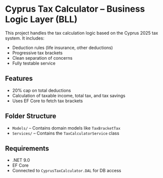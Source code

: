 # Cyprus Tax Calculator – Business Logic Layer (BLL)

This project handles the tax calculation logic based on the Cyprus 2025 tax system. It includes:

- Deduction rules (life insurance, other deductions)
- Progressive tax brackets
- Clean separation of concerns
- Fully testable service

## Features

- 20% cap on total deductions
- Calculation of taxable income, total tax, and tax savings
- Uses EF Core to fetch tax brackets

## Folder Structure

- `Models/` – Contains domain models like `TaxBracketTax`
- `Services/` – Contains the `TaxCalculatorService` class

## Requirements

- .NET 9.0
- EF Core
- Connected to `CyprusTaxCalculator.DAL` for DB access